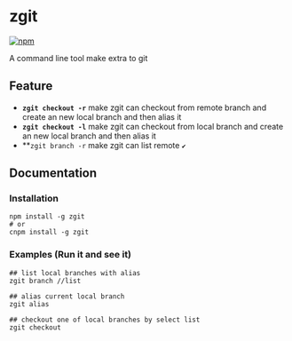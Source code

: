 zgit
===========

[![npm](https://badge.fury.io/js/zgit.svg)](http://badge.fury.io/js/zgit)

A command line tool make extra to git

## Feature

+  **`zgit checkout -r`** make zgit can checkout from remote branch and create an new local branch and then alias it
+  **`zgit checkout -l`** make zgit can checkout from local branch and create an new local branch and then alias it
+  **`zgit branch -r` make zgit can list remote  `✔`

## Documentation

### Installation

``` shell
npm install -g zgit
# or
cnpm install -g zgit
```

### Examples (Run it and see it)
``` shell
## list local branches with alias
zgit branch //list

## alias current local branch
zgit alias

## checkout one of local branches by select list
zgit checkout
```